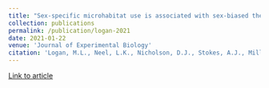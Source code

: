 ```yaml
---
title: "Sex-specific microhabitat use is associated with sex-biased thermal physiology in Anolis lizards"
collection: publications
permalink: /publication/logan-2021
date: 2021-01-22
venue: 'Journal of Experimental Biology'
citation: 'Logan, M.L., Neel, L.K., Nicholson, D.J., Stokes, A.J., Miller, C.L., Chung, A.K., Curlis, J.D., Keegan, K.M., Rosso, A.A., Maayan, I. and Folfas, E., 2021. Sex-specific microhabitat use is associated with sex-biased thermal physiology in Anolis lizards. Journal of Experimental Biology, 224(2), p.jeb235697.'
---
```

[Link to article](https://journals-biologists-com.elib.tcd.ie/jeb/article/224/2/jeb235697/223456/Sex-specific-microhabitat-use-is-associated-with)

